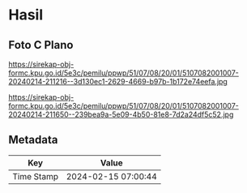 # Hasil

## Foto C Plano

https://sirekap-obj-formc.kpu.go.id/5e3c/pemilu/ppwp/51/07/08/20/01/5107082001007-20240214-211216--3d130ec1-2629-4669-b97b-1b172e74eefa.jpg

https://sirekap-obj-formc.kpu.go.id/5e3c/pemilu/ppwp/51/07/08/20/01/5107082001007-20240214-211650--239bea9a-5e09-4b50-81e8-7d2a24df5c52.jpg


## Metadata

| Key        | Value               |
| ---------- | ------------------- |
| Time Stamp | 2024-02-15 07:00:44 |



